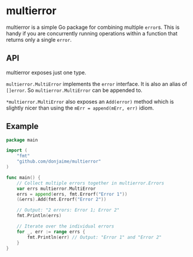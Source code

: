 # multierror #

multierror is a simple Go package for combining multiple `error`s.
This is handy if you are concurrently running operations within
a function that returns only a single `error`.

## API ##

multierror exposes just one type.

`multierror.MultiError` implements the `error` interface.  It is
also an alias of `[]error`. So `multierror.MultiError` can be appended to.

`*multierror.MultiError` also exposes an `Add(error)` method which is slightly
 nicer than using the `mErr = append(mErr, err)` idiom.

## Example ##

```go
package main

import (
	"fmt"
	"github.com/donjaime/multierror"
)

func main() {
	// Collect multiple errors together in multierror.Errors
	var errs multierror.MultiError
	errs = append(errs, fmt.Errorf("Error 1"))
	(&errs).Add(fmt.Errorf("Error 2"))

	// Output: "2 errors: Error 1; Error 2"
	fmt.Println(errs)

	// Iterate over the individual errors
	for _, err := range errs {
		fmt.Println(err) // Output: "Error 1" and "Error 2"
	}
}
```
